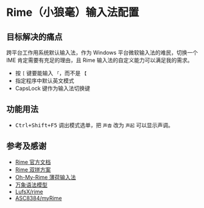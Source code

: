 # Rime（小狼毫）输入法配置

## 目标解决的痛点

跨平台工作用系统默认输入法，作为 Windows 平台微软输入法的难民，切换一个 IME 肯定需要有充足的理由，且 Rime 输入法的自定义能力可以满足我的需求。

- 按 `[` 键要能输入 `「`，而不是 `【`
- 指定程序中默认英文模式
- CapsLock 键作为输入法切换键

## 功能用法

- <kbd>Ctrl+Shift+F5</kbd> 调出模式选单，把 `声杳` 改为 `声起` 可以显示声调。

## 参考及感谢

- [Rime 官方文档](https://rime.im/)
- [Rime 双拼方案](https://github.com/rime/rime-double-pinyin)
- [Oh-My-Rime 薄荷输入法](https://www.mintimate.cc/)
- [万象语法模型](https://github.com/amzxyz/RIME-LMDG)
- [LufsX/rime](https://github.com/LufsX/rime)
- [ASC8384/myRime](https://github.com/ASC8384/myRime)
